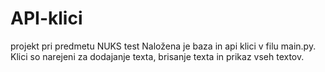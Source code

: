 # API-klici
projekt pri predmetu NUKS
test
Naložena je baza in api klici v filu main.py. Klici so narejeni za dodajanje texta, brisanje texta in prikaz vseh textov.
